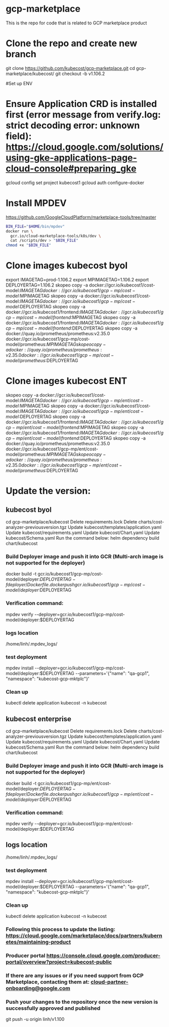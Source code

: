 # gcp-marketplace
This is the repo for code that is related to GCP marketplace product

# Clone the repo and create new branch
git clone https://github.com/kubecost/gcp-marketplace.git
cd gcp-marketplace/kubecost/
git checkout -b v1.106.2

#Set up ENV
# Ensure Application CRD is installed first (error message from verify.log: strict decoding error: unknown field): https://cloud.google.com/solutions/using-gke-applications-page-cloud-console#preparing_gke

gcloud config set project kubecost1
gcloud auth configure-docker


# Install MPDEV
https://github.com/GoogleCloudPlatform/marketplace-tools/tree/master

```sh
BIN_FILE="$HOME/bin/mpdev"
docker run \
  gcr.io/cloud-marketplace-tools/k8s/dev \
  cat /scripts/dev > "$BIN_FILE"
chmod +x "$BIN_FILE"
```

# Clone images kubecost byol
export IMAGETAG=prod-1.106.2
export MPIMAGETAG=1.106.2
export DEPLOYERTAG=1.106.2
skopeo copy -a docker://gcr.io/kubecost1/cost-model:$IMAGETAG docker://gcr.io/kubecost1/gcp-mp/cost-model:$MPIMAGETAG
skopeo copy -a docker://gcr.io/kubecost1/cost-model:$IMAGETAG docker://gcr.io/kubecost1/gcp-mp/cost-model:$DEPLOYERTAG
skopeo copy -a docker://gcr.io/kubecost1/frontend:$IMAGETAG docker://gcr.io/kubecost1/gcp-mp/cost-model/frontend:$MPIMAGETAG
skopeo copy -a docker://gcr.io/kubecost1/frontend:$IMAGETAG docker://gcr.io/kubecost1/gcp-mp/cost-model/frontend:$DEPLOYERTAG
skopeo copy -a docker://quay.io/prometheus/prometheus:v2.35.0 docker://gcr.io/kubecost1/gcp-mp/cost-model/prometheus:$MPIMAGETAG
skopeo copy -a docker://quay.io/prometheus/prometheus:v2.35.0 docker://gcr.io/kubecost1/gcp-mp/cost-model/prometheus:$DEPLOYERTAG


# Clone images kubecost ENT
skopeo copy -a docker://gcr.io/kubecost1/cost-model:$IMAGETAG docker://gcr.io/kubecost1/gcp-mp/ent/cost-model:$MPIMAGETAG
skopeo copy -a docker://gcr.io/kubecost1/cost-model:$IMAGETAG docker://gcr.io/kubecost1/gcp-mp/ent/cost-model:$DEPLOYERTAG
skopeo copy -a docker://gcr.io/kubecost1/frontend:$IMAGETAG docker://gcr.io/kubecost1/gcp-mp/ent/cost-model/frontend:$MPIMAGETAG
skopeo copy -a docker://gcr.io/kubecost1/frontend:$IMAGETAG docker://gcr.io/kubecost1/gcp-mp/ent/cost-model/frontend:$DEPLOYERTAG
skopeo copy -a docker://quay.io/prometheus/prometheus:v2.35.0 docker://gcr.io/kubecost1/gcp-mp/ent/cost-model/prometheus:$MPIMAGETAG
skopeo copy -a docker://quay.io/prometheus/prometheus:v2.35.0 docker://gcr.io/kubecost1/gcp-mp/ent/cost-model/prometheus:$DEPLOYERTAG

# Update the version:
## kubecost byol
cd gcp-marketplace/kubecost
Delete requirements.lock
Delete charts/cost-analyzer-previousversion.tgz
Update kubecost/templates/application.yaml
Update kubecost/requirements.yaml
Update kubecost/Chart.yaml
Update kubecost/Schema.yaml
Run the command below:
helm dependency build chart/kubecost

### Build Deployer image and push it into GCR (Multi-arch image is not supported for the deployer)
docker build -t gcr.io/kubecost1/gcp-mp/cost-model/deployer:$DEPLOYERTAG -f deployer/Dockerfile .
docker push gcr.io/kubecost1/gcp-mp/cost-model/deployer:$DEPLOYERTAG
### Verification command:
mpdev verify  --deployer=gcr.io/kubecost1/gcp-mp/cost-model/deployer:$DEPLOYERTAG
### logs location
/home/linh/.mpdev_logs/
### test deployment
mpdev install   --deployer=gcr.io/kubecost1/gcp-mp/cost-model/deployer:$DEPLOYERTAG  --parameters='{"name": "qa-gcp1", "namespace": "kubecost-gcp-mktplc"}'
### Clean up
kubectl delete application kubecost -n kubecost


## kubecost enterprise
cd gcp-marketplace/kubecost
Delete requirements.lock
Delete charts/cost-analyzer-previousversion.tgz
Update kubecost/templates/application.yaml
Update kubecost/requirements.yaml
Update kubecost/Chart.yaml
Update kubecost/Schema.yaml
Run the command below:
helm dependency build chart/kubecost

### Build Deployer image and push it into GCR (Multi-arch image is not supported for the deployer)
docker build -t gcr.io/kubecost1/gcp-mp/ent/cost-model/deployer:$DEPLOYERTAG -f deployer/Dockerfile .
docker push gcr.io/kubecost1/gcp-mp/ent/cost-model/deployer:$DEPLOYERTAG
### Verification command:
mpdev verify  --deployer=gcr.io/kubecost1/gcp-mp/ent/cost-model/deployer:$DEPLOYERTAG
## logs location
/home/linh/.mpdev_logs/
### test deployment
mpdev install   --deployer=gcr.io/kubecost1/gcp-mp/ent/cost-model/deployer:$DEPLOYERTAG  --parameters='{"name": "qa-gcp1", "namespace": "kubecost-gcp-mktplc"}'
### Clean up
kubectl delete application kubecost -n kubecost
### Following this process to update the listing: https://cloud.google.com/marketplace/docs/partners/kubernetes/maintaining-product
### Producer portal https://console.cloud.google.com/producer-portal/overview?project=kubecost-public
### If there are any issues or if you need support from GCP Marketplace, contacting them at: cloud-partner-onboarding@google.com
### Push your changes to the repository once the new version is successfully approved and published
git push -u origin linh/v1.100
